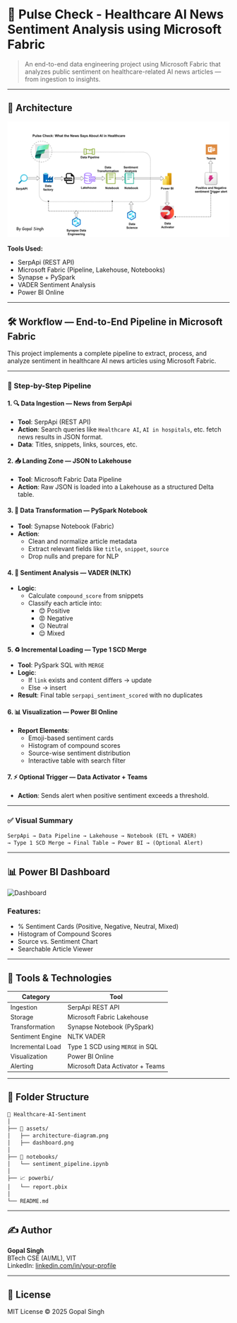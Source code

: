 
# 🏥 Pulse Check - Healthcare AI News Sentiment Analysis using Microsoft Fabric

> An end-to-end data engineering project using Microsoft Fabric that analyzes public sentiment on healthcare-related AI news articles — from ingestion to insights.

---

## 📌 Architecture

![Architecture](https://github.com/GopalSinghRajput/Pulse-Check---A-Microsoft-Fabric-Data-engineering-project/blob/1ca71a2fc2443cd43006b4f5e01f5f63d0b711c5/file_2025-07-16_16.49.57.png)

**Tools Used:**
- SerpApi (REST API)
- Microsoft Fabric (Pipeline, Lakehouse, Notebooks)
- Synapse + PySpark
- VADER Sentiment Analysis
- Power BI Online

---

## 🛠 Workflow — End-to-End Pipeline in Microsoft Fabric

This project implements a complete pipeline to extract, process, and analyze sentiment in healthcare AI news articles using Microsoft Fabric.

---

### 🔄 Step-by-Step Pipeline

#### 1. 🔍 **Data Ingestion — News from SerpApi**
- **Tool**: SerpApi (REST API)
- **Action**: Search queries like `Healthcare AI`, `AI in hospitals`, etc. fetch news results in JSON format.
- **Data**: Titles, snippets, links, sources, etc.

#### 2. 📥 **Landing Zone — JSON to Lakehouse**
- **Tool**: Microsoft Fabric Data Pipeline
- **Action**: Raw JSON is loaded into a Lakehouse as a structured Delta table.

#### 3. 🧹 **Data Transformation — PySpark Notebook**
- **Tool**: Synapse Notebook (Fabric)
- **Action**:
  - Clean and normalize article metadata
  - Extract relevant fields like `title`, `snippet`, `source`
  - Drop nulls and prepare for NLP

#### 4. 🧠 **Sentiment Analysis — VADER (NLTK)**
- **Logic**:
  - Calculate `compound_score` from snippets
  - Classify each article into:
    - 😊 Positive
    - 😡 Negative
    - 😐 Neutral
    - 😌 Mixed

#### 5. ♻️ **Incremental Loading — Type 1 SCD Merge**
- **Tool**: PySpark SQL with `MERGE`
- **Logic**:
  - If `link` exists and content differs → update
  - Else → insert
- **Result**: Final table `serpapi_sentiment_scored` with no duplicates

#### 6. 📊 **Visualization — Power BI Online**
- **Report Elements**:
  - Emoji-based sentiment cards
  - Histogram of compound scores
  - Source-wise sentiment distribution
  - Interactive table with search filter

#### 7. ⚡ **Optional Trigger — Data Activator + Teams**
- **Action**: Sends alert when positive sentiment exceeds a threshold.

---

### ✅ Visual Summary

```text
SerpApi → Data Pipeline → Lakehouse → Notebook (ETL + VADER)
→ Type 1 SCD Merge → Final Table → Power BI → (Optional Alert)
```

---

## 📊 Power BI Dashboard

![Dashboard](assets/dashboard.png)

### Features:
- % Sentiment Cards (Positive, Negative, Neutral, Mixed)
- Histogram of Compound Scores
- Source vs. Sentiment Chart
- Searchable Article Viewer

---

## 🧪 Tools & Technologies

| Category         | Tool                                |
|------------------|-------------------------------------|
| Ingestion        | SerpApi REST API                    |
| Storage          | Microsoft Fabric Lakehouse          |
| Transformation   | Synapse Notebook (PySpark)          |
| Sentiment Engine | NLTK VADER                          |
| Incremental Load | Type 1 SCD using `MERGE` in SQL     |
| Visualization    | Power BI Online                     |
| Alerting         | Microsoft Data Activator + Teams    |

---

## 🧾 Folder Structure

```
📂 Healthcare-AI-Sentiment
│
├── 📸 assets/
│   ├── architecture-diagram.png
│   ├── dashboard.png
│
├── 📓 notebooks/
│   └── sentiment_pipeline.ipynb
│
├── 📈 powerbi/
│   └── report.pbix
│
└── README.md
```

---

## ✍️ Author

**Gopal Singh**  
BTech CSE (AI/ML), VIT  
LinkedIn: [linkedin.com/in/your-profile](#)

---

## 📜 License

MIT License © 2025 Gopal Singh
